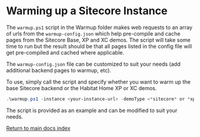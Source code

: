 # Warming up a Sitecore Instance

The `warmup.ps1` script in the Warmup folder makes web requests to an array of urls from the `warmup-config.json` which help pre-compile and cache pages from the Sitecore Base, XP and XC demos. The script will take some time to run but the result should be that all pages listed in the config file will get pre-compiled and cached where applicable.

The `warmup-config.json` file can be customized to suit your needs (add additional backend pages to warmup, etc).

To use, simply call the script and specify whether you want to warm up the base Sitecore backend or the Habitat Home XP or XC demos.

```powershell
.\warmup.ps1 -instance <your-instance-url> -demoType <*sitecore* or *xp* or *xc*> -adminUser <sitecore-admin-user> -adminPassword <sitecore-admin-password>
```

The script is provided as an example and can be modified to suit your needs.

[Return to main docs index](../readme.md)
